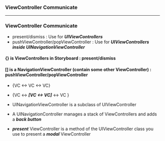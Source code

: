 ### ViewController Communicate

----------------------

### ViewController Communicate
  - present/dismiss : Use for ***UIViewControllers***
  - pushViewController/popViewController : Use for ***UIViewControllers inside UINavigationViewController***
  
#### {} is ViewControllers in Storyboard : present/dismiss
#### [] is a NavigationViewController (contain some other ViewController) : pushViewController/popViewController

  - {VC <-> VC <-> VC}
  - {VC <-> ***[VC <-> VC]*** <-> VC }
  - UINavigationViewController is a subclass of UIViewController
  
  - A UINavigationController manages a stack of ViewControllers and adds a ***back button***
  - ***present*** ViewController is a method of the UIViewController class you use to present a ***modal*** ViewController
  

